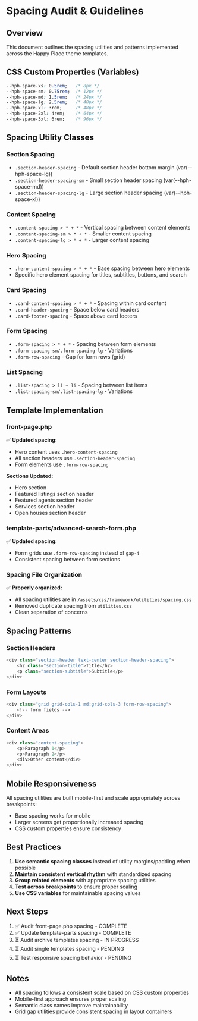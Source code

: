 # Spacing Audit & Guidelines

## Overview
This document outlines the spacing utilities and patterns implemented across the Happy Place theme templates.

## CSS Custom Properties (Variables)
```css
--hph-space-xs: 0.5rem;   /* 8px */
--hph-space-sm: 0.75rem;  /* 12px */
--hph-space-md: 1.5rem;   /* 24px */
--hph-space-lg: 2.5rem;   /* 40px */
--hph-space-xl: 3rem;     /* 48px */
--hph-space-2xl: 4rem;    /* 64px */
--hph-space-3xl: 6rem;    /* 96px */
```

## Spacing Utility Classes

### Section Spacing
- `.section-header-spacing` - Default section header bottom margin (var(--hph-space-lg))
- `.section-header-spacing-sm` - Small section header spacing (var(--hph-space-md))
- `.section-header-spacing-lg` - Large section header spacing (var(--hph-space-xl))

### Content Spacing
- `.content-spacing > * + *` - Vertical spacing between content elements
- `.content-spacing-sm > * + *` - Smaller content spacing
- `.content-spacing-lg > * + *` - Larger content spacing

### Hero Spacing
- `.hero-content-spacing > * + *` - Base spacing between hero elements
- Specific hero element spacing for titles, subtitles, buttons, and search

### Card Spacing
- `.card-content-spacing > * + *` - Spacing within card content
- `.card-header-spacing` - Space below card headers
- `.card-footer-spacing` - Space above card footers

### Form Spacing
- `.form-spacing > * + *` - Spacing between form elements
- `.form-spacing-sm/.form-spacing-lg` - Variations
- `.form-row-spacing` - Gap for form rows (grid)

### List Spacing
- `.list-spacing > li + li` - Spacing between list items
- `.list-spacing-sm/.list-spacing-lg` - Variations

## Template Implementation

### front-page.php
✅ **Updated spacing:**
- Hero content uses `.hero-content-spacing`
- All section headers use `.section-header-spacing`
- Form elements use `.form-row-spacing`

**Sections Updated:**
- Hero section
- Featured listings section header
- Featured agents section header  
- Services section header
- Open houses section header

### template-parts/advanced-search-form.php
✅ **Updated spacing:**
- Form grids use `.form-row-spacing` instead of `gap-4`
- Consistent spacing between form sections

### Spacing File Organization
✅ **Properly organized:**
- All spacing utilities are in `/assets/css/framework/utilities/spacing.css`
- Removed duplicate spacing from `utilities.css`
- Clean separation of concerns

## Spacing Patterns

### Section Headers
```php
<div class="section-header text-center section-header-spacing">
    <h2 class="section-title">Title</h2>
    <p class="section-subtitle">Subtitle</p>
</div>
```

### Form Layouts
```php
<div class="grid grid-cols-1 md:grid-cols-3 form-row-spacing">
    <!-- form fields -->
</div>
```

### Content Areas
```php
<div class="content-spacing">
    <p>Paragraph 1</p>
    <p>Paragraph 2</p>
    <div>Other content</div>
</div>
```

## Mobile Responsiveness
All spacing utilities are built mobile-first and scale appropriately across breakpoints:
- Base spacing works for mobile
- Larger screens get proportionally increased spacing
- CSS custom properties ensure consistency

## Best Practices

1. **Use semantic spacing classes** instead of utility margins/padding when possible
2. **Maintain consistent vertical rhythm** with standardized spacing
3. **Group related elements** with appropriate spacing utilities
4. **Test across breakpoints** to ensure proper scaling
5. **Use CSS variables** for maintainable spacing values

## Next Steps

1. ✅ Audit front-page.php spacing - COMPLETE
2. ✅ Update template-parts spacing - COMPLETE  
3. ⏳ Audit archive templates spacing - IN PROGRESS
4. ⏳ Audit single templates spacing - PENDING
5. ⏳ Test responsive spacing behavior - PENDING

## Notes
- All spacing follows a consistent scale based on CSS custom properties
- Mobile-first approach ensures proper scaling
- Semantic class names improve maintainability
- Grid gap utilities provide consistent spacing in layout containers
